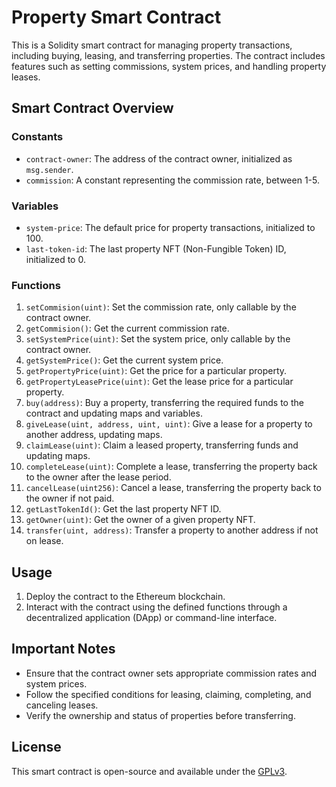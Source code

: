 # Property Smart Contract

This is a Solidity smart contract for managing property transactions, including buying, leasing, and transferring properties. The contract includes features such as setting commissions, system prices, and handling property leases.

## Smart Contract Overview

### Constants
- `contract-owner`: The address of the contract owner, initialized as `msg.sender`.
- `commission`: A constant representing the commission rate, between 1-5.

### Variables
- `system-price`: The default price for property transactions, initialized to 100.
- `last-token-id`: The last property NFT (Non-Fungible Token) ID, initialized to 0.

### Functions
1. `setCommision(uint)`: Set the commission rate, only callable by the contract owner.
2. `getCommision()`: Get the current commission rate.
3. `setSystemPrice(uint)`: Set the system price, only callable by the contract owner.
4. `getSystemPrice()`: Get the current system price.
5. `getPropertyPrice(uint)`: Get the price for a particular property.
6. `getPropertyLeasePrice(uint)`: Get the lease price for a particular property.
7. `buy(address)`: Buy a property, transferring the required funds to the contract and updating maps and variables.
8. `giveLease(uint, address, uint, uint)`: Give a lease for a property to another address, updating maps.
9. `claimLease(uint)`: Claim a leased property, transferring funds and updating maps.
10. `completeLease(uint)`: Complete a lease, transferring the property back to the owner after the lease period.
11. `cancelLease(uint256)`: Cancel a lease, transferring the property back to the owner if not paid.
12. `getLastTokenId()`: Get the last property NFT ID.
13. `getOwner(uint)`: Get the owner of a given property NFT.
14. `transfer(uint, address)`: Transfer a property to another address if not on lease.

## Usage

1. Deploy the contract to the Ethereum blockchain.
2. Interact with the contract using the defined functions through a decentralized application (DApp) or command-line interface.

## Important Notes

- Ensure that the contract owner sets appropriate commission rates and system prices.
- Follow the specified conditions for leasing, claiming, completing, and canceling leases.
- Verify the ownership and status of properties before transferring.

## License

This smart contract is open-source and available under the [GPLv3](LICENSE).
